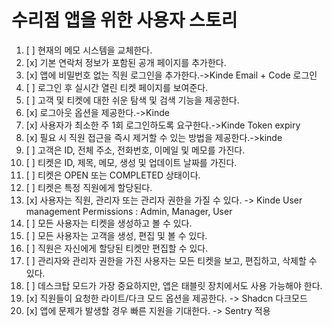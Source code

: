 # 수리점 앱을 위한 사용자 스토리

1. [ ] 현재의 메모 시스템을 교체한다.
2. [x] 기본 연락처 정보가 포함된 공개 페이지를 추가한다.
3. [x] 앱에 비밀번호 없는 직원 로그인을 추가한다.->Kinde Email + Code 로그인
4. [ ] 로그인 후 실시간 열린 티켓 페이지를 보여준다.
5. [ ] 고객 및 티켓에 대한 쉬운 탐색 및 검색 기능을 제공한다.
6. [x] 로그아웃 옵션을 제공한다.->Kinde
7. [x] 사용자가 최소한 주 1회 로그인하도록 요구한다.->Kinde Token expiry
8. [x] 필요 시 직원 접근을 즉시 제거할 수 있는 방법을 제공한다.->kinde
9. [ ] 고객은 ID, 전체 주소, 전화번호, 이메일 및 메모를 가진다.
10. [ ] 티켓은 ID, 제목, 메모, 생성 및 업데이트 날짜를 가진다.
11. [ ] 티켓은 OPEN 또는 COMPLETED 상태이다.
12. [ ] 티켓은 특정 직원에게 할당된다.
13. [x] 사용자는 직원, 관리자 또는 관리자 권한을 가질 수 있다. -> Kinde User management Permissions : Admin, Manager, User
14. [ ] 모든 사용자는 티켓을 생성하고 볼 수 있다.
15. [ ] 모든 사용자는 고객을 생성, 편집 및 볼 수 있다.
16. [ ] 직원은 자신에게 할당된 티켓만 편집할 수 있다.
17. [ ] 관리자와 관리자 권한을 가진 사용자는 모든 티켓을 보고, 편집하고, 삭제할 수 있다.
18. [ ] 데스크탑 모드가 가장 중요하지만, 앱은 태블릿 장치에서도 사용 가능해야 한다.
19. [x] 직원들이 요청한 라이트/다크 모드 옵션을 제공한다. -> Shadcn 다크모드
20. [x] 앱에 문제가 발생할 경우 빠른 지원을 기대한다. -> Sentry 적용
